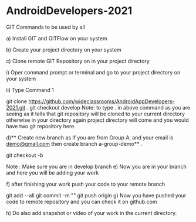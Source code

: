 # AndroidDevelopers-2021
GIT Commands to be used by all

a) Install GIT and GITFlow on your system

b) Create your project directory on your system

c) Clone remote GIT Repository on in your project directory

i) Oper command prompt or terminal and go to your project directory on your system

ii) Type Command 1

 git clone https://github.com/wideclassrooms/AndroidAppDevelopers-2021.git .
 git checkout develop 
Note: to type . in above command as you are seeing as it tells that git repository will be cloned to your current directory otherwise in your directory again project directory will come and you would have two git repository here.

d)** Create new branch as If you are from Group A, and your email is demo@gmail.com then create branch a-group-demo** .

  git checkout -b <Your Username>
  
  Note : Make sure you are in develop branch 
e) Now you are in your branch and here you will be adding your work

f) after finishing your work push your code to your remote branch

  git add --all
  git commit -m "<detail of work done>"
  git push origin <Your branch name>
g) Now you have pushed your code to remote repository and you can check it on github.com
  
h) Do also add snapshot or video of your work in the current directory.
  
